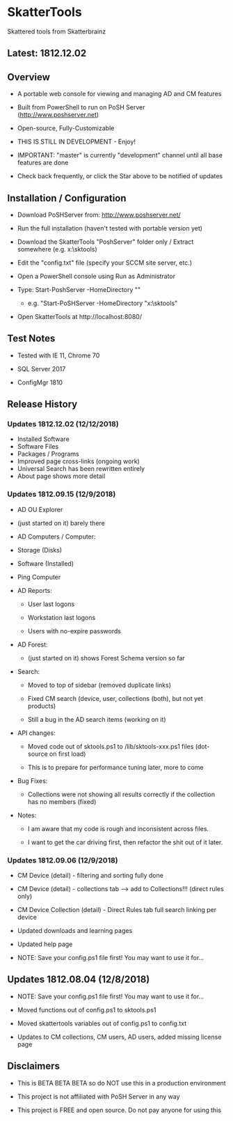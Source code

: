 # SkatterTools
Skattered tools from Skatterbrainz



## Latest: 1812.12.02


## Overview


* A portable web console for viewing and managing AD and CM features
* Built from PowerShell to run on PoSH Server (http://www.poshserver.net)
* Open-source, Fully-Customizable
* THIS IS STILL IN DEVELOPMENT - Enjoy!
* IMPORTANT: "master" is currently "development" channel until all base features are done
  
* Check back frequently, or click the Star above to be notified of updates


## Installation / Configuration




* Download PoSHServer from: http://www.poshserver.net/ 

* Run the full installation (haven't tested with portable version yet)

* Download the SkatterTools "PoshServer" folder only / Extract somewhere
 (e.g. x:\sktools)
* Edit the "config.txt" file (specify your SCCM site server, etc.)
* Open a PowerShell console using Run as Administrator

* Type: Start-PoshServer -HomeDirectory "<path to skattertools>"

  * e.g. "Start-PoSHServer -HomeDirectory "x:\sktools"
* Open SkatterTools at http://localhost:8080/


## Test Notes



* Tested with IE 11, Chrome 70

* SQL Server 2017

* ConfigMgr 1810




## Release History


### Updates 1812.12.02 (12/12/2018)

* Installed Software
* Software Files
* Packages / Programs
* Improved page cross-links (ongoing work)
* Universal Search has been rewritten entirely
* About page shows more detail





### Updates 1812.09.15 (12/9/2018)



* AD OU Explorer
  
* (just started on it) barely there

* AD Computers / Computer:
	
* Storage (Disks)
	
* Software (Installed)
	
* Ping Computer

* AD Reports:
	
  * User last logons
	
  * Workstation last logons
	
  * Users with no-expire passwords

* AD Forest:
	
  * (just started on it) shows Forest Schema version so far

* Search:
  
  * Moved to top of sidebar (removed duplicate links)
  
  * Fixed CM search (device, user, collections (both), but not yet products)
  
  * Still a bug in the AD search items (working on it)

* API changes:
  
  * Moved code out of sktools.ps1 to /lib/sktools-xxx.ps1 files (dot-source on first load)
  
  * This is to prepare for performance tuning later, more to come

* Bug Fixes:
  
  * Collections were not showing all results correctly if the collection has no members (fixed)

* Notes:
  
  * I am aware that my code is rough and inconsistent across files.
  
  * I want to get the car driving first, then refactor the shit out of it later.
  


### Updates 1812.09.06 (12/9/2018)



* CM Device (detail) - filtering and sorting fully done

* CM Device (detail) - collections tab --> add to Collections!!! (direct rules only)

* CM Device Collection (detail) - Direct Rules tab full search linking per device

* Updated downloads and learning pages

* Updated help page

* NOTE: Save your config.ps1 file first! You may want to use it for...



## Updates 1812.08.04 (12/8/2018)



* NOTE: Save your config.ps1 file first! You may want to use it for...

* Moved functions out of config.ps1 to sktools.ps1

* Moved skattertools variables out of config.ps1 to config.txt

* Updates to CM collections, CM users, AD users, added missing license page



## Disclaimers



* This is BETA BETA BETA so do NOT use this in a production environment

* This project is not affiliated with PoSH Server in any way

* This project is FREE and open source.  Do not pay anyone for using this
